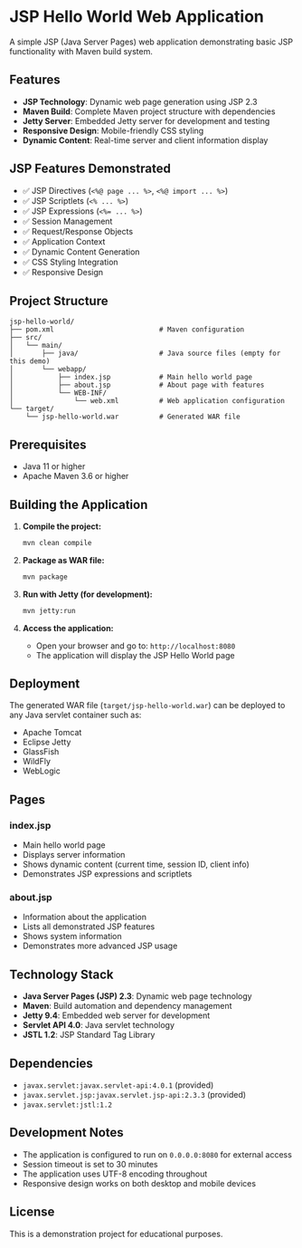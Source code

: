 # JSP Hello World Web Application

A simple JSP (Java Server Pages) web application demonstrating basic JSP functionality with Maven build system.

## Features

- **JSP Technology**: Dynamic web page generation using JSP 2.3
- **Maven Build**: Complete Maven project structure with dependencies
- **Jetty Server**: Embedded Jetty server for development and testing
- **Responsive Design**: Mobile-friendly CSS styling
- **Dynamic Content**: Real-time server and client information display

## JSP Features Demonstrated

- ✅ JSP Directives (`<%@ page ... %>`, `<%@ import ... %>`)
- ✅ JSP Scriptlets (`<% ... %>`)
- ✅ JSP Expressions (`<%= ... %>`)
- ✅ Session Management
- ✅ Request/Response Objects
- ✅ Application Context
- ✅ Dynamic Content Generation
- ✅ CSS Styling Integration
- ✅ Responsive Design

## Project Structure

```
jsp-hello-world/
├── pom.xml                          # Maven configuration
├── src/
│   └── main/
│       ├── java/                    # Java source files (empty for this demo)
│       └── webapp/
│           ├── index.jsp            # Main hello world page
│           ├── about.jsp            # About page with features
│           └── WEB-INF/
│               └── web.xml          # Web application configuration
└── target/
    └── jsp-hello-world.war          # Generated WAR file
```

## Prerequisites

- Java 11 or higher
- Apache Maven 3.6 or higher

## Building the Application

1. **Compile the project:**
   ```bash
   mvn clean compile
   ```

2. **Package as WAR file:**
   ```bash
   mvn package
   ```

3. **Run with Jetty (for development):**
   ```bash
   mvn jetty:run
   ```

4. **Access the application:**
   - Open your browser and go to: `http://localhost:8080`
   - The application will display the JSP Hello World page

## Deployment

The generated WAR file (`target/jsp-hello-world.war`) can be deployed to any Java servlet container such as:

- Apache Tomcat
- Eclipse Jetty
- GlassFish
- WildFly
- WebLogic

## Pages

### index.jsp
- Main hello world page
- Displays server information
- Shows dynamic content (current time, session ID, client info)
- Demonstrates JSP expressions and scriptlets

### about.jsp
- Information about the application
- Lists all demonstrated JSP features
- Shows system information
- Demonstrates more advanced JSP usage

## Technology Stack

- **Java Server Pages (JSP) 2.3**: Dynamic web page technology
- **Maven**: Build automation and dependency management
- **Jetty 9.4**: Embedded web server for development
- **Servlet API 4.0**: Java servlet technology
- **JSTL 1.2**: JSP Standard Tag Library

## Dependencies

- `javax.servlet:javax.servlet-api:4.0.1` (provided)
- `javax.servlet.jsp:javax.servlet.jsp-api:2.3.3` (provided)
- `javax.servlet:jstl:1.2`

## Development Notes

- The application is configured to run on `0.0.0.0:8080` for external access
- Session timeout is set to 30 minutes
- The application uses UTF-8 encoding throughout
- Responsive design works on both desktop and mobile devices

## License

This is a demonstration project for educational purposes.

